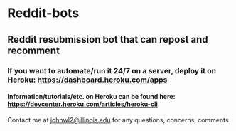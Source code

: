 # Reddit-bots

## Reddit resubmission bot that can repost and recomment

### If you want to automate/run it 24/7 on a server, deploy it on Heroku: https://dashboard.heroku.com/apps

#### Information/tutorials/etc. on Heroku can be found here: https://devcenter.heroku.com/articles/heroku-cli

Contact me at johnwl2@illinois.edu for any questions, concerns, comments
